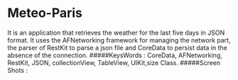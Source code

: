 # Meteo-Paris
It is an application that retrieves the weather for the last five days in JSON format. It uses the AFNetworking framework for managing the network part, the parser of RestKit to parse a json file  and CoreData to persist data in the absence of the connection.
#####KeysWords :
CoreData, AFNetworking, RestKit, JSON, collectionView, TableView, UIKit,size Class.
#####Screen Shots :

